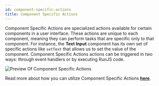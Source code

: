 ```yaml
---
id: component-specific-actions
title: Component Specific Actions
---
```


Component Specific Actions are specialized actions available for certain components in a user interface. These actions are unique to each component, meaning they can perform tasks that are specific only to that component. For instance, the **Text Input** component has its own set of specific actions like `setText` that allows us to set the value of the component. Component Specific Actions actions can be triggered in two ways: through event handlers or by executing RunJS code. 

<div style={{textAlign: 'center'}}>
    <img style={{padding: '10px', marginBottom:'15px'}} className="screenshot-full" src="/img/tooljet-concepts/component-specific-actions/component-specific-actions-preview.png" alt="Preview Of Component Specific Actions" />
</div>

Read more about how you can utilize Component Specific Actions **[here](/docs/actions/control-component/)**.